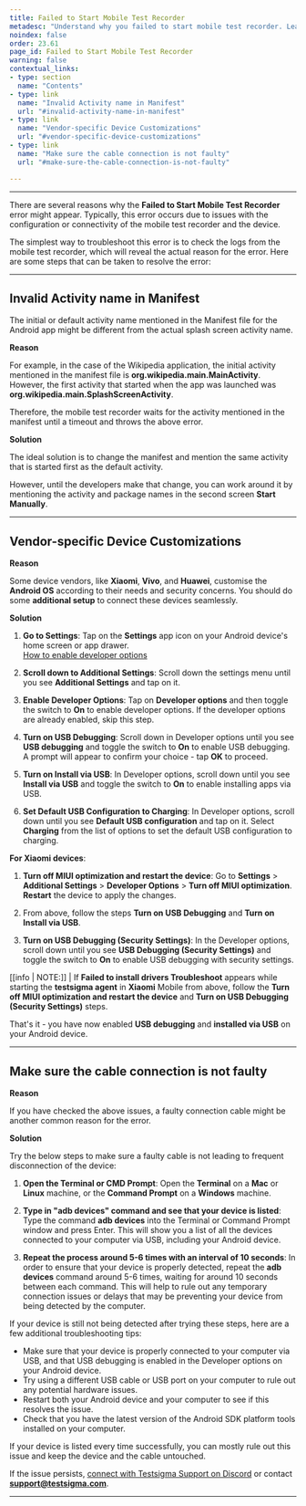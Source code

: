 ```yaml
---
title: Failed to Start Mobile Test Recorder
metadesc: "Understand why you failed to start mobile test recorder. Learn effective troubleshooting methods to fix the issue if you cannot start the mobile test recorder."
noindex: false
order: 23.61
page_id: Failed to Start Mobile Test Recorder
warning: false
contextual_links:
- type: section
  name: "Contents"
- type: link
  name: "Invalid Activity name in Manifest"
  url: "#invalid-activity-name-in-manifest"
- type: link
  name: "Vendor-specific Device Customizations"
  url: "#vendor-specific-device-customizations"
- type: link
  name: "Make sure the cable connection is not faulty"
  url: "#make-sure-the-cable-connection-is-not-faulty"

---
```


---

There are several reasons why the **Failed to Start Mobile Test Recorder** error might appear. Typically, this error occurs due to issues with the configuration or connectivity of the mobile test recorder and the device. 

The simplest way to troubleshoot this error is to check the logs from the mobile test recorder, which will reveal the actual reason for the error. Here are some steps that can be taken to resolve the error:

---

## **Invalid Activity name in Manifest**

The initial or default activity name mentioned in the Manifest file for the Android app might be different from the actual splash screen activity name.

**Reason**

For example, in the case of the Wikipedia application, the initial activity mentioned in the manifest file is **org.wikipedia.main.MainActivity**. However, the first activity that started when the app was launched was **org.wikipedia.main.SplashScreenActivity**.

Therefore, the mobile test recorder waits for the activity mentioned in the manifest until a timeout and throws the above error.

**Solution**

The ideal solution is to change the manifest and mention the same activity that is started first as the default activity.
 
However, until the developers make that change, you can work around it by mentioning the activity and package names in the second screen **Start Manually**.

---

## **Vendor-specific Device Customizations**

**Reason**

Some device vendors, like **Xiaomi**, **Vivo**, and **Huawei**, customise the **Android OS** according to their needs and security concerns. You should do some **additional setup** to connect these devices seamlessly.

**Solution**

1. **Go to Settings**: Tap on the **Settings** app icon on your Android device's home screen or app drawer.<br>
[How to enable developer options](https://www.greenbot.com/article/2457986/how-to-enable-developer-options-on-your-android-phone-or-tablet.html)

2. **Scroll down to Additional Settings**: Scroll down the settings menu until you see **Additional Settings** and tap on it.

3. **Enable Developer Options**: Tap on **Developer options** and then toggle the switch to **On** to enable developer options. If the developer options are already enabled, skip this step.

4. **Turn on USB Debugging**: Scroll down in Developer options until you see **USB debugging** and toggle the switch to **On** to enable USB debugging. A prompt will appear to confirm your choice - tap **OK** to proceed.

5. **Turn on Install via USB**: In Developer options, scroll down until you see **Install via USB** and toggle the switch to **On** to enable installing apps via USB.

6. **Set Default USB Configuration to Charging**: In Developer options, scroll down until you see **Default USB configuration** and tap on it. Select **Charging** from the list of options to set the default USB configuration to charging.

**For Xiaomi devices**:

1. **Turn off MIUI optimization and restart the device**: Go to **Settings** > **Additional Settings** > **Developer Options** > **Turn off MIUI optimization**. **Restart** the device to apply the changes.

2. From above, follow the steps **Turn on USB Debugging** and **Turn on Install via USB**.

2. **Turn on USB Debugging (Security Settings)**: In the Developer options, scroll down until you see **USB Debugging (Security Settings)** and toggle the switch to **On** to enable USB debugging with security settings.

[[info | NOTE:]]
| If **Failed to install drivers Troubleshoot** appears while starting the **testsigma agent** in **Xiaomi** Mobile from above, follow the **Turn off MIUI optimization and restart the device** and **Turn on USB Debugging (Security Settings)** steps.

That's it - you have now enabled **USB debugging** and **installed via USB** on your Android device.

---

## **Make sure the cable connection is not faulty**

**Reason**

If you have checked the above issues, a faulty connection cable might be another common reason for the error.
 
**Solution**

Try the below steps to make sure a faulty cable is not leading to frequent disconnection of the device:

1. **Open the Terminal or CMD Prompt**: Open the **Terminal** on a **Mac** or **Linux** machine, or the **Command Prompt** on a **Windows** machine.

2. **Type in "adb devices" command and see that your device is listed**: Type the command **adb devices** into the Terminal or Command Prompt window and press Enter. This will show you a list of all the devices connected to your computer via USB, including your Android device.

3. **Repeat the process around 5-6 times with an interval of 10 seconds**: In order to ensure that your device is properly detected, repeat the **adb devices** command around 5-6 times, waiting for around 10 seconds between each command. This will help to rule out any temporary connection issues or delays that may be preventing your device from being detected by the computer.

If your device is still not being detected after trying these steps, here are a few additional troubleshooting tips:

- Make sure that your device is properly connected to your computer via USB, and that USB debugging is enabled in the Developer options on your Android device.
- Try using a different USB cable or USB port on your computer to rule out any potential hardware issues.
- Restart both your Android device and your computer to see if this resolves the issue.
- Check that you have the latest version of the Android SDK platform tools installed on your computer.


If your device is listed every time successfully, you can mostly rule out this issue and keep the device and the cable untouched.

If the issue persists, [connect with Testsigma Support on Discord](https://discord.com/invite/5caWS7R6QX) or contact **support@testsigma.com**. 

---

